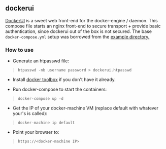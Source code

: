 
## dockerui

[DockerUI](https://github.com/crosbymichael/dockerui) is a sweet web front-end for the docker-engine / daemon.  This compose file starts an nginx front-end to secure transport + provide basic authentication, since dockerui out of the box is not secured.  The base `docker-compose.yml` setup was borrowed from the [example directory.](https://github.com/adampats/dockerui/tree/master/examples/nginx-basic-auth)

### How to use

* Generate an htpasswd file:

 > `htpasswd -nb username password > dockerui.htpasswd`

* Install [docker toolbox](https://www.docker.com/docker-toolbox) if you don't have it already.

* Run docker-compose to start the containers:

 > `docker-compose up -d`

* Get the IP of your docker-machine VM (replace default with whatever your's is called):

 > `docker-machine ip default`

* Point your browser to:

 > `https://<docker-machine IP>`
